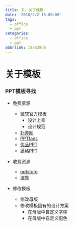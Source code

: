 ```yaml
---
title: 五、关于模板
date: '2018/2/2 15:00:00'
tags:
  - office
  - ppt
categories:
  - office
  - ppt
abbrlink: 15a628d8
---
```

# 关于模板

### PPT模板寻找
* 免费资源
    * [微软官方模板](http://officeplus.cn)
        * 设计上乘
        * 设计规范
    * [扑奔网](http://pooban.com)
    * [PPTfans](http://pptfans.cn)
    * [优品PPT](http://ypppt.com)
    * [逼格PPT](http://tretars.com)

* 收费资源
    * [pptstore](http://pptstore.net)
    * [演界](http://yanj.cn)

* 修改模板
    * 修改母版
    * 修改模板固有的设计方案
        * 在母版中自定义字体
        * 在母版中自定义配色